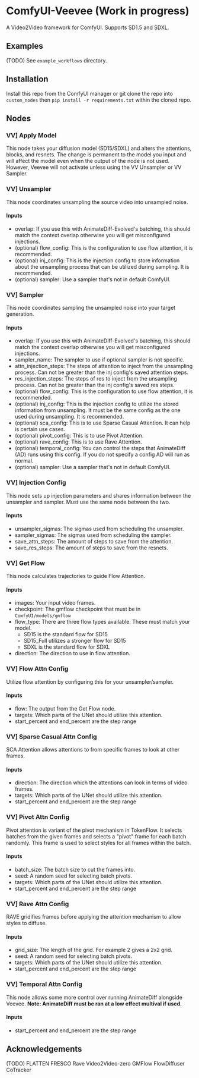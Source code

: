 # ComfyUI-Veevee (Work in progress)

A Video2Video framework for ComfyUI. Supports SD1.5 and SDXL.

## Examples
(TODO)
See `example_workflows` directory.

## Installation 
Install this repo from the ComfyUI manager or git clone the repo into `custom_nodes` then `pip install -r requirements.txt` within the cloned repo.
  
## Nodes

### VV] Apply Model
This node takes your diffusion model (SD15/SDXL) and alters the attentions, blocks, and resnets.
The change is permanent to the model you input and will affect the model even when the output of the node is not used.
However, Veevee will not activate unless using the VV Unsampler or VV Sampler.

### VV] Unsampler
This node coordinates unsampling the source video into unsampled noise.

#### Inputs
* overlap: If you use this with AnimateDiff-Evolved's batching, this should match the context overlap otherwise you will get misconfigured injections.
* (optional) flow_config: This is the configuration to use flow attention, it is recommended.
* (optional) inj_config: This is the injection config to store information about the unsampling process that can be utilized during sampling. It is recommended.
* (optional) sampler: Use a sampler that's not in default ComfyUI.

### VV] Sampler
This node coordinates sampling the unsampled noise into your target generation.

#### Inputs
* overlap: If you use this with AnimateDiff-Evolved's batching, this should match the context overlap otherwise you will get misconfigured injections.
* sampler_name: The sampler to use if optional sampler is not specific.
* attn_injection_steps: The steps of attention to inject from the unsampling process. Can not be greater than the inj config's saved attention steps.
* res_injection_steps: The steps of res to inject from the unsampling process. Can not be greater than the inj config's saved res steps.
* (optional) flow_config: This is the configuration to use flow attention, it is recommended.
* (optional) inj_config: This is the injection config to utilize the stored information from unsampling. It must be the same config as the one used during unsampling. It is recommended.
* (optional) sca_config: This is to use Sparse Casual Attention. It can help is certain use cases.
* (optional) pivot_config: This is to use Pivot Attention.
* (optional) rave_config: This is to use Rave Attention.
* (optional) temporal_config: You can control the steps that AnimateDiff (AD) runs using this config. If you do not specify a config AD will run as normal.
* (optional) sampler: Use a sampler that's not in default ComfyUI.

### VV] Injection Config
This node sets up injection parameters and shares information between the unsampler and sampler. Must use the same node between the two.

#### Inputs
* unsampler_sigmas: The sigmas used from scheduling the unsampler.
* sampler_sigmas: The sigmas used from scheduling the sampler.
* save_attn_steps: The amount of steps to save from the attention.
* save_res_steps: The amount of steps to save from the resnets.

### VV] Get Flow
This node calculates trajectories to guide Flow Attention.

#### Inputs
* images: Your input video frames.
* checkpoint: The gmflow checkpoint that must be in `ComfyUI/models/gmflow`
* flow_type: There are three flow types available. These must match your model.
  * SD15 is the standard flow for SD15
  * SD15_Full utilizes a stronger flow for SD15
  * SDXL is the standard flow for SDXL
* direction: The direction to use in flow attention.

### VV] Flow Attn Config
Utilize flow attention by configuring this for your unsampler/sampler.

#### Inputs
* flow: The output from the Get Flow node.
* targets: Which parts of the UNet should utilize this attention.
* start_percent and end_percent are the step range

### VV] Sparse Casual Attn Config
SCA Attention allows attentions to from specific frames to look at other frames.

#### Inputs
* direction: The direction which the attentions can look in terms of video frames.
* targets: Which parts of the UNet should utilize this attention.
* start_percent and end_percent are the step range

### VV] Pivot Attn Config
Pivot attention is variant of the pivot mechanism in TokenFlow.
It selects batches from the given frames and selects a "pivot" frame for each batch randomly.
This frame is used to select styles for all frames within the batch.

#### Inputs
* batch_size: The batch size to cut the frames into.
* seed: A random seed for selecting batch pivots.
* targets: Which parts of the UNet should utilize this attention.
* start_percent and end_percent are the step range

### VV] Rave Attn Config
RAVE gridifies frames before applying the attention mechanism to allow styles to diffuse.

#### Inputs
* grid_size: The length of the grid. For example 2 gives a 2x2 grid.
* seed: A random seed for selecting batch pivots.
* targets: Which parts of the UNet should utilize this attention.
* start_percent and end_percent are the step range

### VV] Temporal Attn Config
This node allows some more control over running AnimateDiff alongside Veevee.
**Note: AnimateDiff must be ran at a low effect multival if used.**

#### Inputs
* start_percent and end_percent are the step range

## Acknowledgements
(TODO)
FLATTEN
FRESCO
Rave
Video2Video-zero
GMFlow
FlowDiffuser
CoTracker
